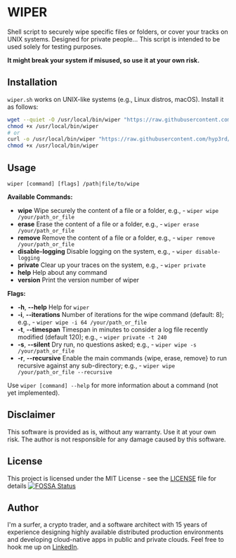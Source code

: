 # WIPER

Shell script to securely wipe specific files or folders, or cover your tracks on UNIX systems.
Designed for private people...
This script is intended to be used solely for testing purposes.

**It might break your system if misused, so use it at your own risk.**

## Installation

`wiper.sh` works on UNIX-like systems (e.g., Linux distros, macOS). Install it as follows:

```bash
wget --quiet -O /usr/local/bin/wiper "https://raw.githubusercontent.com/hyp3rd/wiper/main/wiper.sh";
chmod +x /usr/local/bin/wiper
# or
curl -o /usr/local/bin/wiper "https://raw.githubusercontent.com/hyp3rd/wiper/main/wiper.sh"
chmod +x /usr/local/bin/wiper
```

## Usage

`wiper [command] [flags] /path|file/to/wipe`

**Available Commands:**

- **wipe**              Wipe securely the content of a file or a folder, e.g., - `wiper wipe /your/path_or_file`
- **erase**             Erase the content of a file or a folder, e.g., - `wiper erase /your/path_or_file`
- **remove**            Remove the content of a file or a folder, e.g., - `wiper remove /your/path_or_file`
- **disable-logging**   Disable logging on the system, e.g., - `wiper disable-logging`
- **private**           Clear up your traces on the system, e.g., - `wiper private`
- **help**              Help about any command
- **version**           Print the version number of wiper

**Flags:**

- **-h**, **--help**        Help for `wiper`
- **-i**, **--iterations**  Number of iterations for the wipe command (default: 8); e.g., - `wiper wipe -i 64 /your/path_or_file`
- **-t**, **--timespan**    Timespan in minutes to consider a log file recently modified (default 120); e.g., - `wiper private -t 240`
- **-s**, **--silent**      Dry run, no questions asked; e.g., - `wiper wipe -s /your/path_or_file`
- **-r**, **--recursive**   Enable the main commands {wipe, erase, remove} to run recursive against any sub-directory; e.g., - `wiper wipe /your/path_or_file --recursive`

Use `wiper [command] --help` for more information about a command (not yet implemented).

## Disclaimer

This software is provided as is, without any warranty. Use it at your own risk. The author is not responsible for any damage caused by this software.

## License

This project is licensed under the MIT License - see the [LICENSE](LICENSE) file for details [![FOSSA Status](https://app.fossa.com/api/projects/git%2Bgithub.com%2Fhyp3rd%2Fwiper.svg?type=large)](https://app.fossa.com/projects/git%2Bgithub.com%2Fhyp3rd%2Fwiper?ref=badge_large)

## Author

I'm a surfer, a crypto trader, and a software architect with 15 years of experience designing highly available distributed production environments and developing cloud-native apps in public and private clouds. Feel free to hook me up on [LinkedIn](https://www.linkedin.com/in/francesco-cosentino/).
